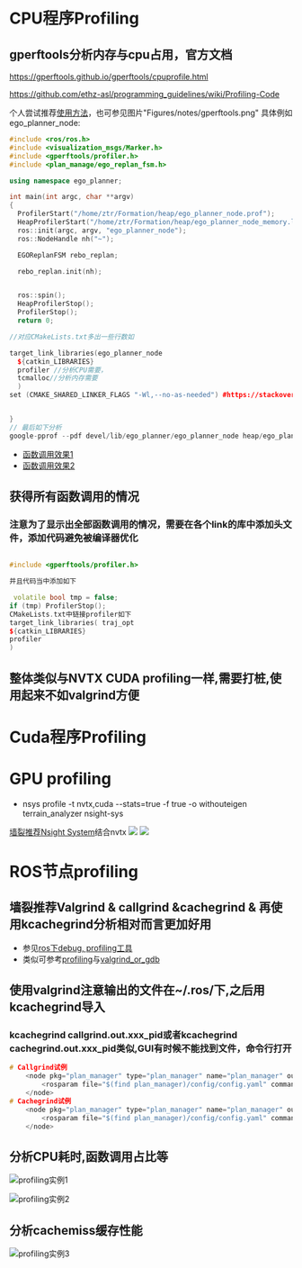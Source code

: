 # CPU程序Profiling




## gperftools分析内存与cpu占用，官方文档

https://gperftools.github.io/gperftools/cpuprofile.html

https://github.com/ethz-asl/programming_guidelines/wiki/Profiling-Code

个人尝试推荐[使用方法](https://liam.page/2020/06/22/CPU-Profiler-in-gperftools-not-working/)，也可参见图片"Figures/notes/gperftools.png"
具体例如ego_planner_node:

```cpp
#include <ros/ros.h>
#include <visualization_msgs/Marker.h>
#include <gperftools/profiler.h>
#include <plan_manage/ego_replan_fsm.h>

using namespace ego_planner;

int main(int argc, char **argv)
{
  ProfilerStart("/home/ztr/Formation/heap/ego_planner_node.prof");
  HeapProfilerStart("/home/ztr/Formation/heap/ego_planner_node_memory.log");
  ros::init(argc, argv, "ego_planner_node");
  ros::NodeHandle nh("~");

  EGOReplanFSM rebo_replan;

  rebo_replan.init(nh);


  ros::spin();
  HeapProfilerStop();
  ProfilerStop();
  return 0;

//对应CMakeLists.txt多出一些行数如

target_link_libraries(ego_planner_node 
  ${catkin_LIBRARIES}
  profiler //分析CPU需要，
  tcmalloc//分析内存需要
  )
set (CMAKE_SHARED_LINKER_FLAGS "-Wl,--no-as-needed") #https://stackoverflow.com/questions/24532853/how-can-i-add-linker-flag-for-libraries-with-cmake


}
// 最后如下分析
google-pprof --pdf devel/lib/ego_planner/ego_planner_node heap/ego_planner_node.prof > test.pdf
```
- [函数调用效果1](Figures/notes/pprof.pdf)
- [函数调用效果2](Figures/notes/pprof2.pdf)
## 获得所有函数调用的情况

### 注意为了显示出全部函数调用的情况，需要在各个link的库中添加头文件，添加代码避免被编译器优化
```cpp

#include <gperftools/profiler.h>

并且代码当中添加如下

 volatile bool tmp = false;
if (tmp) ProfilerStop();
CMakeLists.txt中链接profiler如下
target_link_libraries( traj_opt
${catkin_LIBRARIES}
profiler
)
```
## 整体类似与NVTX CUDA profiling一样,需要打桩,使用起来不如valgrind方便

# Cuda程序Profiling
# GPU profiling 
- nsys profile -t nvtx,cuda  --stats=true -f true -o withouteigen terrain_analyzer
nsight-sys

[墙裂推荐Nsight System](Doc/nsight.pdf)结合nvtx
![](Figures/notes/nsys1.png)
![](Figures/notes/nsys2.png)

# ROS节点profiling

## 墙裂推荐Valgrind & callgrind &cachegrind & 再使用kcachegrind分析相对而言更加好用
- 参见[ros下debug, profiling工具](Figures/notes/profiling_roslaunch_prefix.md) 
- 类似可参考[profiling](Figures/notes/profiling1.pdf)与[valgrind_or_gdb](Figures/notes/profiling2.pdf)
## 使用valgrind注意输出的文件在~/.ros/下,之后用kcachegrind导入
### kcachegrind callgrind.out.xxx_pid或者kcachegrind cachegrind.out.xxx_pid类似,GUI有时候不能找到文件，命令行打开

```cpp
# Callgrind试例
    <node pkg="plan_manager" type="plan_manager" name="plan_manager" output="screen" launch-prefix="valgrind --tool=cachegrind --branch-sim=yes"> 
        <rosparam file="$(find plan_manager)/config/config.yaml" command="load" />
    </node>
# Cachegrind试例
    <node pkg="plan_manager" type="plan_manager" name="plan_manager" output="screen" launch-prefix="valgrind --tool=callgrind  "> 
        <rosparam file="$(find plan_manager)/config/config.yaml" command="load" />
    </node>
```
## 分析CPU耗时,函数调用占比等
![profiling实例1](Figures/notes/优化前discrete_parallel优化部分.jpeg)

![profiling实例2](Figures/notes/优化前discrete_sequential.jpeg)
## 分析cachemiss缓存性能
![profiling实例3](Figures/notes/cachemiss.png)